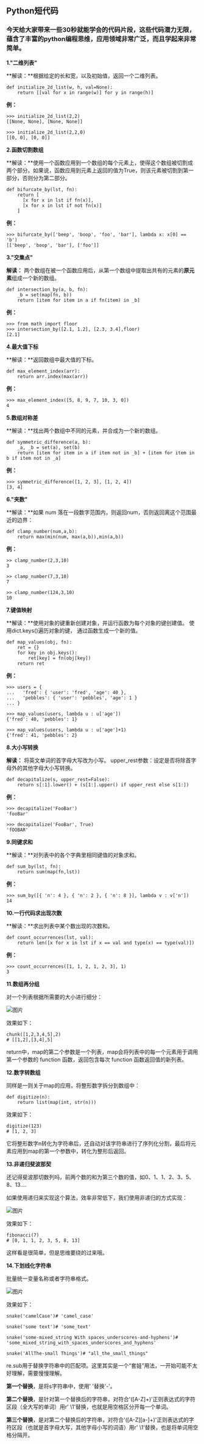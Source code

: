 ## Python短代码

### 今天给大家带来一些30秒就能学会的代码片段，这些代码潜力无限，蕴含了丰富的python编程思维，应用领域非常广泛，而且学起来非常简单。

**1."二维列表"**

**解读：**根据给定的长和宽，以及初始值，返回一个二维列表。

```
def initialize_2d_list(w, h, val=None):
    return [[val for x in range(w)] for y in range(h)]
```



**例：**

```
>>> initialize_2d_list(2,2)
[[None, None], [None, None]]

>>> initialize_2d_list(2,2,0)
[[0, 0], [0, 0]]
```



**2.函数切割数组**

**解读：**使用一个函数应用到一个数组的每个元素上，使得这个数组被切割成两个部分。如果说，函数应用到元素上返回的值为True，则该元素被切割到第一部分，否则分为第二部分。

```
def bifurcate_by(lst, fn):
    return [
      [x for x in lst if fn(x)],
      [x for x in lst if not fn(x)]
    ]
```



**例：**

```
>>> bifurcate_by(['beep', 'boop', 'foo', 'bar'], lambda x: x[0] == 'b')
[['beep', 'boop', 'bar'], ['foo']]
```



**3."交集点"**

**解读：** 两个数组在被一个函数应用后，从第一个数组中提取出共有的元素的**原元素**组成一个新的数组。

```
def intersection_by(a, b, fn):
    _b = set(map(fn, b))
    return [item for item in a if fn(item) in _b]
```



**例：**

```
>>> from math import floor
>>> intersection_by([2.1, 1.2], [2.3, 3.4],floor)
[2.1]
```



**4.最大值下标**

**解读：**返回数组中最大值的下标。

```
def max_element_index(arr):
    return arr.index(max(arr))
```



**例：**

```
>>> max_element_index([5, 8, 9, 7, 10, 3, 0])
4
```



**5.数组对称差**

**解读：**找出两个数组中不同的元素，并合成为一个新的数组。

```
def symmetric_difference(a, b):
    _a, _b = set(a), set(b)
    return [item for item in a if item not in _b] + [item for item in b if item not in _a]
```



**例：**

```
>>> symmetric_difference([1, 2, 3], [1, 2, 4])
[3, 4]
```



**6."夹数"**

**解读：**如果 num 落在一段数字范围内，则返回num，否则返回离这个范围最近的边界：

```
def clamp_number(num,a,b):
    return max(min(num, max(a,b)),min(a,b))
```



**例：**

```
>> clamp_number(2,3,10)
3

>> clamp_number(7,3,10)
7

>> clamp_number(124,3,10)
10
```



**7.键值映射**

**解读：**使用对象的键重新创建对象，并运行函数为每个对象的键创建值。
使用dict.keys()遍历对象的键， 通过函数生成一个新的值。

```
def map_values(obj, fn):
    ret = {}
    for key in obj.keys():
        ret[key] = fn(obj[key])
    return ret
```



**例：**

```
>>> users = {
...   'fred': { 'user': 'fred', 'age': 40 },
...   'pebbles': { 'user': 'pebbles', 'age': 1 }
... }

>>> map_values(users, lambda u : u['age'])
{'fred': 40, 'pebbles': 1}

>>> map_values(users, lambda u : u['age']+1)
{'fred': 41, 'pebbles': 2}
```



**8.大小写转换**

**解读：** 将英文单词的首字母大写改为小写。
upper_rest参数：设定是否将除首字母外的其他字母大小写转换。

```
def decapitalize(s, upper_rest=False):
    return s[:1].lower() + (s[1:].upper() if upper_rest else s[1:])
```



**例：**

```
>>> decapitalize('FooBar')
'fooBar'

>>> decapitalize('FooBar', True)
'fOOBAR'
```



**9.同键求和**

**解读：**对列表中的各个字典里相同键值的对象求和。

```
def sum_by(lst, fn):
    return sum(map(fn,lst))
```



**例：**

```
>>> sum_by([{ 'n': 4 }, { 'n': 2 }, { 'n': 8 }], lambda v : v['n'])
14
```



**10.一行代码求出现次数**

**解读：**求出列表中某个数出现的次数和。

```
def count_occurrences(lst, val):
    return len([x for x in lst if x == val and type(x) == type(val)])
```



**例：**

```
>>> count_occurrences([1, 1, 2, 1, 2, 3], 1)
3
```



**11.数组再分组**

对一个列表根据所需要的大小进行细分：

![图片](https://mmbiz.qpic.cn/mmbiz_png/h6NqozYcCQ7Pxf8s47QVz0cvMzj6bOkTlyTyib5jYzRPUaOY6Nt0ED7B3ibPjWhrI0ewybh3H0XgakGEU8ut9InQ/640?wx_fmt=png&tp=webp&wxfrom=5&wx_lazy=1&wx_co=1)

效果如下：

```
chunk([1,2,3,4,5],2)
# [[1,2],[3,4],5]
```



return中，map的第二个参数是一个列表，map会将列表中的每一个元素用于调用第一个参数的 function 函数，返回包含每次 function 函数返回值的新列表。



**12.数字转数组**

同样是一则关于map的应用，将整形数字拆分到数组中：

```
def digitize(n):
    return list(map(int, str(n)))
```



效果如下：

```
digitize(123)
# [1, 2, 3]
```



它将整形数字n转化为字符串后，还自动对该字符串进行了序列化分割，最后将元素应用到map的第一个参数中，转化为整形后返回。

**13.非递归斐波那契**

还记得斐波那切数列吗，前两个数的和为第三个数的值，如0、1、1、2、3、5、8、13....

如果使用递归来实现这个算法，效率非常低下，我们使用非递归的方式实现：

![图片](https://mmbiz.qpic.cn/mmbiz_png/h6NqozYcCQ7Pxf8s47QVz0cvMzj6bOkTIOekHD8iaWSK7Lxfmiby9xrBffUewb9AGG6YhAR5icj51xyUXSJmmQ5Mg/640?wx_fmt=png&tp=webp&wxfrom=5&wx_lazy=1&wx_co=1)

效果如下：

```
fibonacci(7)
# [0, 1, 1, 2, 3, 5, 8, 13]
```



这样看是很简单，但是思维要绕的过来哦。

**14.下划线化字符串**

批量统一变量名称或者字符串格式。

![图片](https://mmbiz.qpic.cn/mmbiz_png/h6NqozYcCQ7Pxf8s47QVz0cvMzj6bOkTZv596VOBicP833rhBaHJSK93u98tcvZriayyFdptThgrYfsvIYc1X15Q/640?wx_fmt=png&tp=webp&wxfrom=5&wx_lazy=1&wx_co=1)

效果如下：

```
snake('camelCase')# 'camel_case'

snake('some text')# 'some_text'

snake('some-mixed_string With spaces_underscores-and-hyphens')# 'some_mixed_string_with_spaces_underscores_and_hyphens'

snake('AllThe-small Things')# "all_the_small_things"
```


re.sub用于替换字符串中的匹配项。这里其实是一个“套娃”用法，一开始可能不太好理解，需要慢慢理解。

**第一个替换**，是将s字符串中，使用' '替换'-'。

**第二个替换**，是针对第一个替换后的字符串，对符合'([A-Z]+)'正则表达式的字符区段（全大写的单词）用r' \1'替换，也就是用空格区分开每一个单词。

**第三个替换**，是对第二个替换后的字符串，对符合'(\[A-Z][a-]+)'正则表达式的字符区段（也就是首字母大写，其他字母小写的词语）用r' \1'替换，也是将单词用空格分隔开。

